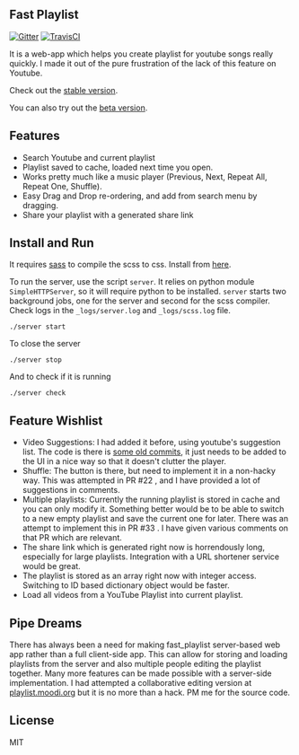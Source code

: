 Fast Playlist
-------------

[![Gitter](https://badges.gitter.im/Join%20Chat.svg)](https://www.gitter.im/fast-playlist)
[![TravisCI](https://travis-ci.org/udiboy1209/fast_playlist.svg?branch=master)](https://travis-ci.org/udiboy1209/fast_playlist?branch=master)

It is a web-app which helps you create playlist for youtube songs really quickly.
I made it out of the pure frustration of the lack of this feature on Youtube.

Check out the [stable version](https://udiboy1209.github.io/fast_playlist).

You can also try out the [beta version](https://udiboy1209.github.io/fast_playlist/beta).

Features
---------

 - Search Youtube and current playlist
 - Playlist saved to cache, loaded next time you open.
 - Works pretty much like a music player (Previous, Next, Repeat All, Repeat One, Shuffle).
 - Easy Drag and Drop re-ordering, and add from search menu by dragging.
 - Share your playlist with a generated share link

Install and Run
---------------

It requires [sass](http://sass-lang.com) to compile the scss to css. Install from [here](http://sass-lang.com/install).

To run the server, use the script `server`.
It relies on python module `SimpleHTTPServer`,
so it will require python to be installed. 
`server` starts two background jobs, one for the server and second for the scss compiler.
Check logs in the `_logs/server.log` and `_logs/scss.log` file.

```
./server start
```

To close the server

```
./server stop
```

And to check if it is running

```
./server check
```

Feature Wishlist
---------
 - Video Suggestions: I had added it before, using youtube's suggestion list.
   The code is there is [some old commits](https://github.com/udiboy1209/fast_playlist/blob/442af81ef7be090f5fde9fe42e265b96e1587347/js/main.js#L82),
   it just needs to be added to the UI in a nice way so that it doesn't clutter the player.
 - Shuffle: The button is there, but need to implement it in a non-hacky way.
   This was attempted in PR #22 , and I have provided a lot of suggestions in comments.
 - Multiple playlists: Currently the running playlist is stored in cache and you can only modify it.
   Something better would be to be able to switch to a new empty playlist and save the current one for later.
   There was an attempt to implement this in PR #33 . I have given various comments on that PR which are relevant.
 - The share link which is generated right now is horrendously long, especially for large playlists.
   Integration with a URL shortener service would be great.
 - The playlist is stored as an array right now with integer access.
   Switching to ID based dictionary object would be faster.
 - Load all videos from a YouTube Playlist into current playlist.

Pipe Dreams
----------

There has always been a need for making fast\_playlist server-based web app rather than a full
client-side app. This can allow for storing and loading playlists from the server and also
multiple people editing the playlist together. Many more features can be made possible with a server-side
implementation. I had attempted a collaborative editing version at [playlist.moodi.org](http://playlist.moodi.org/)
but it is no more than a hack. PM me for the source code.

License
--------

MIT
